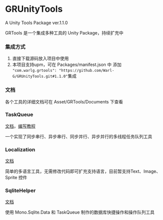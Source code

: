 # GRUnityTools
A Unity Tools Package ver.1.1.0

GRTools 是一个集成多种工具的 Unity Package，持续扩充中  

### 集成方式

1. 直接下载源码放入项目中使用
2. 本项目支持upm，可在 Packages/manifest.json 中 添加 ```"com.warlg.grtools": "https://github.com/Warl-G/GRUnityTools.git#1.1.0"```集成

### 文档  

各个工具的详细文档可在 Asset/GRTools/Documents 下查看  

### TaskQueue   

[文档](https://github.com/Warl-G/GRUnityTools/blob/master/Assets/GRTools/Documents/ThreadQueue.md)，[编写教程](https://warl.top/posts/unity-taskqueue/)   

一个实现了同步串行、异步串行、同步并行、异步并行的多线程任务队列工具  

### Localization

[文档](https://github.com/Warl-G/GRUnityTools/blob/master/Assets/GRTools/Documents/LocalizeUtil.md)

简单的多语言工具，无需修改代码即可扩充支持语言，目前暂支持Text、Image、Sprite 控件  

### SqliteHelper  

[文档](https://github.com/Warl-G/GRUnityTools/tree/master/Assets/GRTools/Documents/SqliteHelper.md)

使用 Mono.Sqlite.Data 和 TaskQueue 制作的数据库快捷操作和操作队列工具